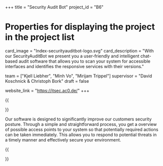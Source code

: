 +++
title = "Security Audit Bot"
project_id = "B6"



# Properties for displaying the project in the project list
card_image = "Index-securityauditbot-logo.svg"
card_description = "With our SecurityAuditBot we present you a user-friendly and intelligent chat-based audit software that allows you to scan your system for accessible interfaces and identifies the responsive services with their versions."

team = ["Kjell Liebher", "Minh Vo", "Mirijam Trippel"]
supervisor = "David Koschnick & Christoph Bork"
draft = false

website_link = "https://itsec.ac0.de/"
+++


{{<section title="Our Goal">}}

Our software is designed to significantly improve our customers security posture.
Through a simple and straightforward process, you get a overview of possible access points to your system so that potentially required actions can be taken immediately.
This allows you to respond to potential threats in a timely manner and effectively secure your environment.

{{</section>}}


